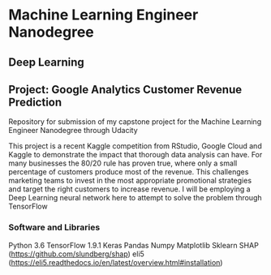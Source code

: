 # Machine Learning Engineer Nanodegree
## Deep Learning
## Project: Google Analytics Customer Revenue Prediction
Repository for submission of my capstone project for the Machine Learning Engineer Nanodegree through Udacity

This project is a recent Kaggle competition from RStudio, Google Cloud and Kaggle to demonstrate the impact that thorough data analysis can have. 
For many businesses the 80/20 rule has proven true, where only a small percentage of customers produce most of the revenue. 
This challenges marketing teams to invest in the most appropriate promotional strategies and target the right customers to increase revenue. 
I will be employing a Deep Learning neural network here to attempt to solve the problem through TensorFlow
 
### Software and Libraries
Python 3.6
TensorFlow 1.9.1
Keras 
Pandas
Numpy
Matplotlib
Sklearn
SHAP (https://github.com/slundberg/shap)
eli5 (https://eli5.readthedocs.io/en/latest/overview.html#installation)

